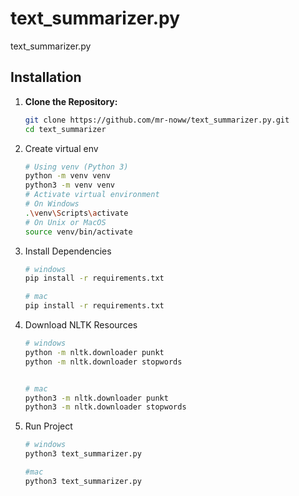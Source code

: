 # text_summarizer.py
text_summarizer.py


## Installation

1. **Clone the Repository:**
   ```sh
   git clone https://github.com/mr-noww/text_summarizer.py.git
   cd text_summarizer
   ```
2. Create virtual env 
    ```sh
    # Using venv (Python 3)
    python -m venv venv
    python3 -m venv venv
    # Activate virtual environment
    # On Windows
    .\venv\Scripts\activate
    # On Unix or MacOS
    source venv/bin/activate
    ```
3. Install Dependencies
    ```sh
    # windows
    pip install -r requirements.txt
    
    # mac
    pip install -r requirements.txt
    
    ```
4. Download NLTK Resources
    ```sh
    # windows
    python -m nltk.downloader punkt
    python -m nltk.downloader stopwords


    # mac
    python3 -m nltk.downloader punkt
    python3 -m nltk.downloader stopwords
    ```
5. Run Project
    ```sh
    # windows
    python3 text_summarizer.py
    
    #mac
    python3 text_summarizer.py
    ```
